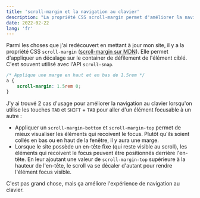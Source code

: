 ```yaml
---
title: 'scroll-margin et la navigation au clavier'
description: "La propriété CSS scroll-margin permet d'améliorer la navigation au clavier en ajoutant une marge de sécurité."
date: 2022-02-22
lang: 'fr'
---
```


Parmi les choses que j'ai redécouvert en mettant à jour mon site, il y a la propriété CSS `scroll-margin` ([scroll-margin sur MDN](https://developer.mozilla.org/fr/docs/Web/CSS/scroll-margin)). Elle permet d'appliquer un décalage sur le container de défilement de l'élément ciblé. C'est souvent utilisé avec l'API `scroll-snap`.

```css
/* Applique une marge en haut et en bas de 1.5rem */
a {
	scroll-margin: 1.5rem 0;
}
```

J'y ai trouvé 2 cas d'usage pour améliorer la navigation au clavier lorsqu'on utilise les touches `TAB` et `SHIFT` + `TAB` pour aller d'un élément focusable à un autre :

- Appliquer un `scroll-margin-bottom` et `scroll-margin-top` permet de mieux visualiser les éléments qui recoivent le focus. Plutôt qu'ils soient collés en bas ou en haut de la fenêtre, il y aura une marge.
- Lorsque le site possède un en-tête fixe (qui reste visible au scroll), les éléments qui recoivent le focus peuvent être positionnés derrière l'en-tête. En leur ajoutant une valeur de `scroll-margin-top` supérieure à la hauteur de l'en-tête, le scroll va se décaler d'autant pour rendre l'élément focus visible.

C'est pas grand chose, mais ça améliore l'expérience de navigation au clavier.
